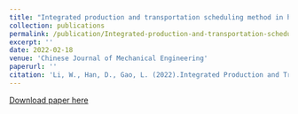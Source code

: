 ```yaml
---
title: "Integrated production and transportation scheduling method in hybrid flow shop"
collection: publications
permalink: /publication/Integrated-production-and-transportation-scheduling-method-in-hybrid-flow-shop
excerpt: ''
date: 2022-02-18
venue: 'Chinese Journal of Mechanical Engineering'
paperurl: ''
citation: 'Li, W., Han, D., Gao, L. (2022).Integrated Production and Transportation Scheduling Method in Hybrid Flow Shop. <i>Chin. J. Mech. Eng. 35, 12 (2022).</i>'
---
```


[Download paper here](https://cjme.springeropen.com/articles/10.1186/s10033-022-00683-7)